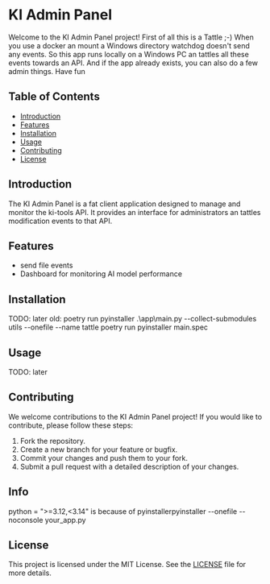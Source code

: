 # KI Admin Panel

Welcome to the KI Admin Panel project! First of all this is a Tattle ;-)
When you use a docker an mount a Windows directory watchdog doesn't send any events.
So this app runs locally on a Windows PC an tattles all these events towards an API.
And if the app already exists, you can also do a few admin things.
Have fun

## Table of Contents

- [Introduction](#introduction)
- [Features](#features)
- [Installation](#installation)
- [Usage](#usage)
- [Contributing](#contributing)
- [License](#license)

## Introduction

The KI Admin Panel is a fat client application designed to manage and monitor the ki-tools API. It provides an interface for administrators an tattles modification events to that API.

## Features

- send file events
- Dashboard for monitoring AI model performance

## Installation

TODO: later
old: poetry run pyinstaller .\app\main.py --collect-submodules utils --onefile --name tattle
poetry run pyinstaller main.spec

## Usage

TODO: later

## Contributing

We welcome contributions to the KI Admin Panel project! If you would like to contribute, please follow these steps:

1. Fork the repository.
2. Create a new branch for your feature or bugfix.
3. Commit your changes and push them to your fork.
4. Submit a pull request with a detailed description of your changes.

## Info

python = ">=3.12,<3.14" is because of pyinstallerpyinstaller --onefile --noconsole your_app.py

## License

This project is licensed under the MIT License. See the [LICENSE](LICENSE) file for more details.
